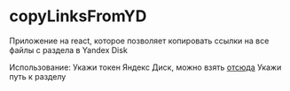 # copyLinksFromYD

Приложение на react, которое позволяет копировать ссылки на все файлы с раздела в Yandex Disk

Использование:
  Укажи токен Яндекс Диск, можно взять [отсюда](https://yandex.ru/dev/disk/poligon)
  Укажи путь к разделу
  
